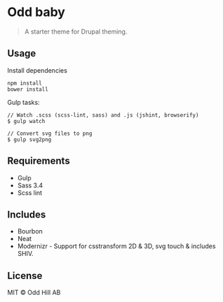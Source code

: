 # Odd baby
> A starter theme for Drupal theming.

## Usage
Install dependencies
```
npm install
bower install
```

Gulp tasks:
```
// Watch .scss (scss-lint, sass) and .js (jshint, browserify)
$ gulp watch

// Convert svg files to png
$ gulp svg2png
```

## Requirements
* Gulp
* Sass 3.4
* Scss lint

## Includes
* Bourbon
* Neat
* Modernizr - Support for csstransform 2D & 3D, svg touch & includes SHIV.

## License
MIT © Odd Hill AB
